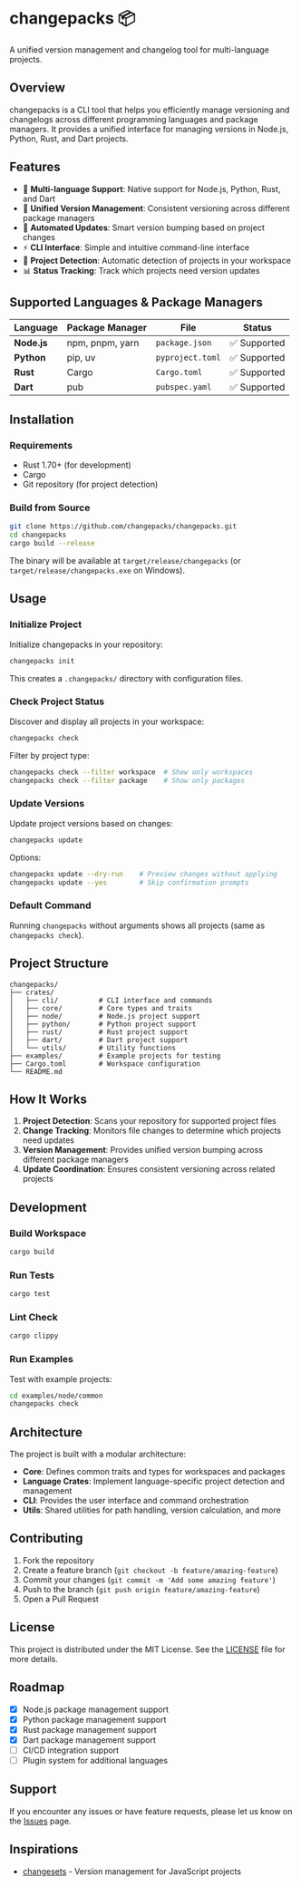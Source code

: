 # changepacks 📦

A unified version management and changelog tool for multi-language projects.

## Overview

changepacks is a CLI tool that helps you efficiently manage versioning and changelogs across different programming languages and package managers. It provides a unified interface for managing versions in Node.js, Python, Rust, and Dart projects.

## Features

- 🚀 **Multi-language Support**: Native support for Node.js, Python, Rust, and Dart
- 📝 **Unified Version Management**: Consistent versioning across different package managers
- 🔄 **Automated Updates**: Smart version bumping based on project changes
- ⚡ **CLI Interface**: Simple and intuitive command-line interface
- 🎯 **Project Detection**: Automatic detection of projects in your workspace
- 📊 **Status Tracking**: Track which projects need version updates

## Supported Languages & Package Managers

| Language | Package Manager | File | Status |
|----------|----------------|------|--------|
| **Node.js** | npm, pnpm, yarn | `package.json` | ✅ Supported |
| **Python** | pip, uv | `pyproject.toml` | ✅ Supported |
| **Rust** | Cargo | `Cargo.toml` | ✅ Supported |
| **Dart** | pub | `pubspec.yaml` | ✅ Supported |

## Installation

### Requirements

- Rust 1.70+ (for development)
- Cargo
- Git repository (for project detection)

### Build from Source

```bash
git clone https://github.com/changepacks/changepacks.git
cd changepacks
cargo build --release
```

The binary will be available at `target/release/changepacks` (or `target/release/changepacks.exe` on Windows).

## Usage

### Initialize Project

Initialize changepacks in your repository:

```bash
changepacks init
```

This creates a `.changepacks/` directory with configuration files.

### Check Project Status

Discover and display all projects in your workspace:

```bash
changepacks check
```

Filter by project type:

```bash
changepacks check --filter workspace  # Show only workspaces
changepacks check --filter package    # Show only packages
```

### Update Versions

Update project versions based on changes:

```bash
changepacks update
```

Options:

```bash
changepacks update --dry-run    # Preview changes without applying
changepacks update --yes        # Skip confirmation prompts
```

### Default Command

Running `changepacks` without arguments shows all projects (same as `changepacks check`).

## Project Structure

```
changepacks/
├── crates/
│   ├── cli/          # CLI interface and commands
│   ├── core/         # Core types and traits
│   ├── node/         # Node.js project support
│   ├── python/       # Python project support
│   ├── rust/         # Rust project support
│   ├── dart/         # Dart project support
│   └── utils/        # Utility functions
├── examples/         # Example projects for testing
├── Cargo.toml        # Workspace configuration
└── README.md
```

## How It Works

1. **Project Detection**: Scans your repository for supported project files
2. **Change Tracking**: Monitors file changes to determine which projects need updates
3. **Version Management**: Provides unified version bumping across different package managers
4. **Update Coordination**: Ensures consistent versioning across related projects

## Development

### Build Workspace

```bash
cargo build
```

### Run Tests

```bash
cargo test
```

### Lint Check

```bash
cargo clippy
```

### Run Examples

Test with example projects:

```bash
cd examples/node/common
changepacks check
```

## Architecture

The project is built with a modular architecture:

- **Core**: Defines common traits and types for workspaces and packages
- **Language Crates**: Implement language-specific project detection and management
- **CLI**: Provides the user interface and command orchestration
- **Utils**: Shared utilities for path handling, version calculation, and more

## Contributing

1. Fork the repository
2. Create a feature branch (`git checkout -b feature/amazing-feature`)
3. Commit your changes (`git commit -m 'Add some amazing feature'`)
4. Push to the branch (`git push origin feature/amazing-feature`)
5. Open a Pull Request

## License

This project is distributed under the MIT License. See the [LICENSE](LICENSE) file for more details.

## Roadmap

- [x] Node.js package management support
- [x] Python package management support  
- [x] Rust package management support
- [x] Dart package management support
- [ ] CI/CD integration support
- [ ] Plugin system for additional languages

## Support

If you encounter any issues or have feature requests, please let us know on the [Issues](https://github.com/changepacks/changepacks/issues) page.

## Inspirations

- [changesets](https://github.com/changesets/changesets) - Version management for JavaScript projects
